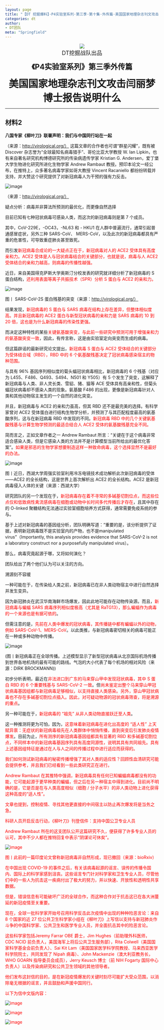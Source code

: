 ```yaml
---
layout: page
title: "【DT 挖掘爆料】·P4实验室系列·第三季·第十集·外传篇·美国国家地理杂志刊文攻击闫丽梦博士报告说明什么·连载5"
categories: dt
author:
- DT团队
meta: "Springfield"
---
```


<center>
    <img src="../../../../image/dt/logo.png"/>
</center>

<center>
    <font size=4>
        DT挖掘战队出品
    </font>
</center>
    
**<center><font size=5>《P4实验室系列》第三季外传篇</font></center>**
    
**<center><font size=6>美国国家地理杂志刊文攻击闫丽梦博士报告说明什么</font></center>**
    
<hr>


## 材料2

**八国专家《柳叶刀》联署声明：我们与中国同行站在一起**

（来源：http://virological.org/）
这篇文章的合作者也可谓“群星闪耀”，既有被 Discover 杂志誉为“全球最知名病毒猎手”、哥伦比亚大学教授 W. Ian Lipkin，也有来自著名研究机构博德研究所的传染病遗传学家 Kristian G. Andersen，爱丁堡大学生物进化研究所进化生物学家 Andrew Rambaut 教授。预印本论文一经公布，在推特上，众多著名病毒学家如哥大教授 Vincent Racaniello 都纷纷转载并支持，并大赞这个研究提供了对新冠病毒人为干预的强有力反击。

![image](../../../../image/dt/CCP_P4_Lab_S3_10_5_1.png)

（来源：http://virological.org/）

疑点分析：病毒并非算法所预测的最优化，而更像自然选择 

目前已知有七种冠状病毒可感染人类，而这次的新冠病毒则是第 7 个成员。

其中，CoV-229E，-OC43，-NL63 和 - HKU1 在人群中普遍流行，通常引起普通感冒症状，另外三种 SARS-CoV、 MERS-CoV，以及此次的新冠病毒都具有严重的危害性，可导致重症肺炎甚至致死。

而引发<font color="red">新冠病毒合成论的一大疑点正在于，新冠病毒对人的 ACE2 受体具有高度亲和力。ACE2 受体是人与冠状病毒结合的关键部分，也就是说，病毒与人 ACE2 受体结合的亲和力越高，则病毒的传播性越强。</font>

近日，来自美国得克萨斯大学奥斯汀分校发表的研究就详细分析了新冠病毒的 S 蛋白结构，<font color="red">还利用表面等离子共振技术（SPR）分析 S 蛋白与 ACE2 的亲和力。</font>

![image](../../../../image/dt/CCP_P4_Lab_S3_10_5_2.png)

图丨 SARS-CoV-2S 蛋白残基的突变（来源：http://virological.org/）

结果发现，<font color="red">新冠病毒的 S 蛋白与 SARS 病毒在结构上存在差异，但整体相似度高。并且新冠病毒的 ACE2 蛋白与新型冠状病毒的亲和力是 SARS 病毒的 10 到 20 倍，这也是为什么新冠病毒的传染性更强。</font>

而决定这种特性的某些<font color="red">关键氨基酸突变，与此前一些研究中预测可用于增强亲和力的氨基酸突变一致</font>，因此，有传言称，这是由实验室定向突变而生成的病毒。

但这篇辟谣的最新研究论文提出，<font color="red">新冠病毒 S 蛋白与 ACE2 受体结合的关键部分为受体结合域（RBD），RBD 中的 6 个氨基酸残基决定了冠状病毒感染宿主的物种范围。</font>

与具有 96% 基因序列相似度的菊头蝠冠状病毒相比，新冠病毒的 6 个残基（对应为 L455、F486、Q493、S494、N501 和 Y505）有 5 个发生了突变，这解释了新冠病毒与人类、非人灵长类、雪貂、猪、猫等 ACE 受体具有高亲和性，但菊头蝠冠状病毒却不感染人类的现象。氨基酸 F486 的出现，更像是新冠病毒针对人类和其他动物宿主发生的一个自然的进化突变。

并且，新冠病毒与 ACE2 的亲和力虽高，但其 RBD 还不是最完美的选择。有科学家曾对 ACE2 受体蛋白进行结构生物学分析，并预测了与其匹配程度最高的氨基酸序列，这与在新冠病毒 RBD 中发现的不同。<font color="red">新冠病毒 RBD 中的几个关键氨基酸残基与计算生物学预测的最适合结合人 ACE2 受体的氨基酸残基完全不同。</font>

简而言之，正如文章作者之一 Andrew Rambaut 所言：“关键在于这个病毒非常适合感染人类，但是它感染人类的方法并不是计算模型当前所给出的最优化答案”。<font color="red">如果是邪恶的生物学家想要制造这样一种致命病毒，这个选择显然不是最好的办法。</font>

![image](../../../../image/dt/CCP_P4_Lab_S3_10_5_3.png)

图丨近日，西湖大学周强实验室利用冷冻电镜技术成功解析此次新冠病毒的受体——ACE2 的全长结构，这是世界上首次解析出 ACE2 的全长结构。ACE2 是新冠病毒侵入人体的关键（来源：西湖大学）

研究团队的另一个发现在于，<font color="red">新冠病毒存在着不寻常的多碱基切割位点，而这些位点仅和低致病性禽流感病毒在细胞或动物中长时间多代传播后才存在</font>，且其中存在的 O-linked 聚糖结构无法通过实验室细胞培养方式获得，通常需要免疫系统的参与。

基于上述对新冠病毒的基因组分析，团队明确写道：“重要的是，该分析提供了证据，表明新冠病毒既不是实验室内的产物，也不是manipulated virus”（Importantly, this analysis provides evidence that SARS-CoV-2 is not a laboratory construct nor a purposefully manipulated virus）。

那么，病毒究竟起源于哪，又将如何演化？

团队给出了两个他们认为可以关注的方向。

溯源刻不容缓

一种可能在于，在传染给人类之前，新冠病毒已在非人类动物宿主中进行自然选择并发生变异。

因为新冠肺炎在武汉华南海鲜市场爆发，因此此地可能存在动物传染源。而且，<font color="red">新冠病毒与蝙蝠 SARS 病毒序列相似度极高（尤其是 RaTG13），那么蝙蝠作为病毒的一个来源也是有据可依的</font>。

但需注意的是，<font color="red">先前在人类中爆发的冠状病毒，其传播链中都有蝙蝠以外的动物，例如 SARS-CoV-1、MERS-CoV</font>。以此类推，与新冠病毒密切相关的病毒可能正在一种或多种动物中传播。

![image](../../../../image/dt/CCP_P4_Lab_S3_10_5_4.png)

(图丨新冠病毒正在全球传播。上述模型显示了新型冠状病毒从北京国际机场传播到世界各地机场的最有可能的路线。气泡的大小代表了每个机场的相对风险（来源：DIRK BROCKMANN))

初步分析表明，最近在<font color="red">非法进口到广东的马来穿山甲中发现冠状病毒，其中 S 蛋白 RBD 的 6 个重要残基与 SARS-CoV-2 一致</font>。但<font color="red">尚未鉴定出整个马来穿山甲冠状病毒基因组都与新冠病毒足够相似，以支持直接人类感染。另外，穿山甲冠状病毒也不存在多碱基切割位点插入。因此，对可疑动物源的冠状病毒筛查，将是溯源的重点</font>。

另一种可能在于，<font color="red">新冠病毒的 “祖先” 从非人类动物直接跃迁至人类</font>。

这一种推测将更为可怕，因为，<font color="red">这意味着新冠病毒在进化出高度的 “适人性” 上天赋异禀：无症状的新冠病毒祖先在人类群体中悄悄传播，直到突变后引发肺炎疫情爆发</font>。目前为止，<font color="red">所有测序的新冠病毒基因组都具有显著的 RBD 和多碱基切割位点，不同样本中的新冠病毒基因序列具有高度同源性，说明其具有共同祖先。具有上述基因组特征是通过在人与人之间的传播过程中进行适应而获得的。<font color="red">

我们如何测试新冠病毒的秘密传播增强了其对人类的适应性？回顾性血清研究可能会提供参考，并且我们已经看到一些此类研究正在进行。

Andrew Rambaut 在其推特中强调，新冠病毒具有任何已知蝙蝠病毒都没有的功能，它可能起源于更早种类的蝙蝠，但之后在另一种宿主中得到进化。目前尚不明确的是，它是否是在与人类高度相似（细胞 / 分子水平）的非人类动物上进化获得这种高度的“适人性”。

文章也提到，控制疫情、<font color="red">寻找其他更直接的中间宿主</font>以防止再次爆发将是当务之急。

科研人员开启反击行动，《柳叶刀》刊登信件：支持中国公卫专业人员 

Andrew Rambaut 所在的这支团队公开这篇研究不久，便获得了许多专业人员的认可，其中不少人都在推特回复中表示“阴谋论可休矣”。

![image](../../../../image/dt/CCP_P4_Lab_S3_10_5_5.png)

图丨此前的一篇印度论文曾称新冠病毒非自然形成，现已撤回（来源：bioRxiv）

在中国出现 COVID-19 的事件之后，<font color="red">有关该病毒起源的谣言、误传的传播</font>令国内、国际上的科学家感到沮丧。这些谣言专门针对科学家和卫生专业人员，尽管他们中的一些人为抗击这一疾病付出了极大的努力，并以快速、开放性和透明性共享数据。

但是，错误信息有可能破坏广泛的全球合作，而这种合作对于抗击这已在各大洲蔓延的新冠疫情至关重要。

现在，全球一批科学家开始号召用科学反击此次疫情中出现的种种险恶言论：来自 8 个国家的近 27 位公共卫生科学家小组在《柳叶刀》上写信以支持与新冠肺炎作斗争的中国科学家、公共卫生和医学专业人员，并全面抗击其中的险恶言论。

这些科学家包括<font color="red">Jeremy Farrar OBE 爵士，Jim Hughes（前助理外科医师，CDC NCID 前负责人，美国海军上将后公共卫生服务部），Rita Colwell（美国国家科学基金会前负责人）、Sai Kit Lam（美国国家医学科学院教授、马来西亚医学科学院院士，共同发现了 Nipah 病毒）、John Mackenzie（澳大利亚教务长，WHO GOARN 指导委员会成员），Jerry Keusch 博士（前 NIH Fogarty 国际中心负责人）</font>以及传染病研究和公共卫生领域的其他领导者。

他们发布这封信的目的，是在新冠疫情爆发的关键时刻尽可能扩大受众范围，以消除毫无根据的谣言，并且鼓励和声援中国同行。 

以下为信中文版内容：

![image](../../../../image/dt/CCP_P4_Lab_S3_10_5_6.png)

![image](../../../../image/dt/CCP_P4_Lab_S3_10_5_7.png)

![image](../../../../image/dt/CCP_P4_Lab_S3_10_5_8.png)
